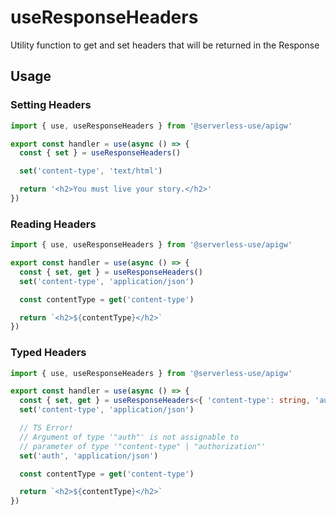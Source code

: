 # useResponseHeaders
Utility function to get and set headers that will be returned in the Response

<!-- ## Configuration -->

## Usage

### Setting Headers
```ts
import { use, useResponseHeaders } from '@serverless-use/apigw'

export const handler = use(async () => {
  const { set } = useResponseHeaders()

  set('content-type', 'text/html')

  return '<h2>You must live your story.</h2>'
})
```

### Reading Headers 
```ts
import { use, useResponseHeaders } from '@serverless-use/apigw'

export const handler = use(async () => {
  const { set, get } = useResponseHeaders()
  set('content-type', 'application/json')

  const contentType = get('content-type')

  return `<h2>${contentType}</h2>`
})

```

### Typed Headers
```ts
import { use, useResponseHeaders } from '@serverless-use/apigw'

export const handler = use(async () => {
  const { set, get } = useResponseHeaders<{ 'content-type': string, 'authorization': string }>()
  set('content-type', 'application/json')

  // TS Error! 
  // Argument of type '"auth"' is not assignable to 
  // parameter of type '"content-type" | "authorization"' 
  set('auth', 'application/json')

  const contentType = get('content-type')

  return `<h2>${contentType}</h2>`
})

```